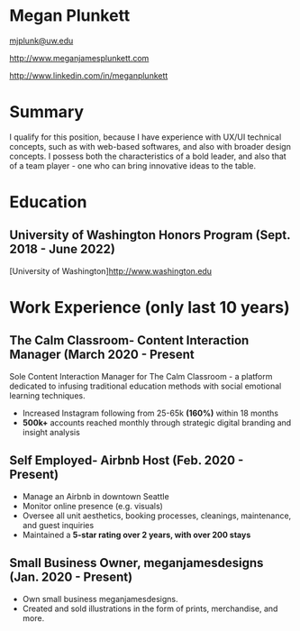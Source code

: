 # Megan Plunkett

mjplunk@uw.edu

http://www.meganjamesplunkett.com

http://www.linkedin.com/in/meganplunkett

# Summary

I qualify for this position, because I have experience with UX/UI technical concepts, such as with web-based softwares, and also with broader design concepts. I possess both the characteristics of a bold leader, and also that of a team player - one who can bring innovative ideas to the table. 

# Education
## University of Washington Honors Program (Sept. 2018 - June 2022)

[University of Washington]http://www.washington.edu

# Work Experience (only last 10 years)

## The Calm Classroom- Content Interaction Manager (March 2020 - Present

Sole Content Interaction Manager for The Calm Classroom - a platform dedicated to infusing traditional education methods with social emotional learning techniques.

- Increased Instagram following from 25-65k **(160%)** within 18 months
- **500k+** accounts reached monthly through strategic digital branding and insight analysis

## Self Employed- Airbnb Host (Feb. 2020 - Present)

- Manage an Airbnb in downtown Seattle
- Monitor online presence (e.g. visuals)
- Oversee all unit aesthetics, booking processes, cleanings, maintenance, and guest inquiries
- Maintained a **5-star rating over 2 years, with over 200 stays**

## Small Business Owner, meganjamesdesigns (Jan. 2020 - Present)

- Own small business meganjamesdesigns.
- Created and sold illustrations in the form of prints, merchandise, and more.